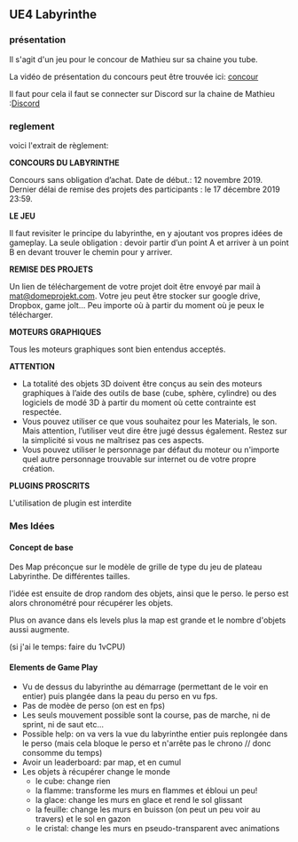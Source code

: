## UE4 Labyrinthe ##

### présentation ###

Il s'agit d'un jeu pour le concour de Mathieu sur sa chaine you tube.

La vidéo de présentation du concours peut être trouvée ici: [concour](https://www.youtube.com/watch?v=U3wnYTDof6Y&t=398s)

Il faut pour cela il faut se connecter sur Discord sur la chaine de Mathieu :[Discord](https://discordapp.com/invite/RhP6aF2)
 
### reglement ###
 voici l'extrait de règlement: 
 
**CONCOURS DU LABYRINTHE**

Concours sans obligation d’achat.
Date de début.: 12 novembre 2019.
Dernier délai de remise des projets des participants : le 17 décembre 2019 23:59.

**LE JEU**

Il faut revisiter le principe du labyrinthe, en y ajoutant vos propres idées de gameplay.
La seule obligation : devoir partir d’un point A et arriver à un point B en devant trouver le chemin pour y arriver.

**REMISE DES PROJETS**

Un lien de téléchargement de votre projet doit être envoyé par mail à mat@domeprojekt.com. Votre jeu peut être stocker sur google drive, Dropbox, game jolt… Peu importe où à partir du moment où je peux le télécharger.

**MOTEURS GRAPHIQUES**

Tous les moteurs graphiques sont bien entendus acceptés.

**ATTENTION**

- La totalité des objets 3D doivent être conçus au sein des moteurs graphiques à l’aide des outils de base (cube, sphère, cylindre) ou des logiciels de modé 3D à partir du moment où cette contrainte est respectée.
- Vous pouvez utiliser ce que vous souhaitez pour les Materials, le son. Mais attention, l’utiliser veut dire être jugé dessus également. Restez sur la simplicité si vous ne maîtrisez pas ces aspects.
- Vous pouvez utiliser le personnage par défaut du moteur ou n'importe quel autre personnage trouvable sur internet ou de votre propre création. 

**PLUGINS PROSCRITS**

L'utilisation de plugin est interdite

### Mes Idées ###

#### Concept de base ####

Des Map préconçue sur le modèle de grille de type du jeu de plateau Labyrinthe. De différentes tailles.

l'idée est ensuite de drop random des objets, ainsi que le perso. le perso est alors chronométré pour récupérer les objets.

Plus on avance dans els levels plus la map est grande et le nombre d'objets aussi augmente.

(si j'ai le temps: faire du 1vCPU)

#### Elements de Game Play ####

- Vu de dessus du labyrinthe au démarrage (permettant de le voir en entier) puis plangée dans la peau du perso en vu fps.
- Pas de modèe de perso (on est en fps)
- Les seuls mouvement possible sont la course, pas de marche, ni de sprint, ni de saut etc...
- Possible help: on va vers la vue du labyrinthe entier puis replongée dans le perso (mais cela bloque le perso et n'arrête pas le chrono //  donc consomme du temps)
- Avoir un leaderboard: par map, et en cumul
- Les objets à récupérer change le monde
  - le cube: change rien
  - la flamme: transforme les murs en flammes et ébloui un peu!
  - la glace: change les murs en glace et rend le sol glissant
  - la feuille: change les murs en buisson (on peut un peu voir au travers) et le sol en gazon
  - le cristal: change les murs en pseudo-transparent avec animations

